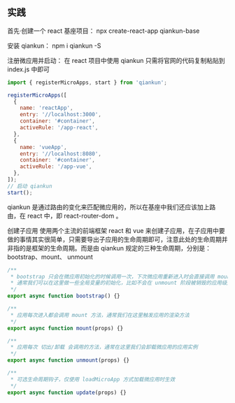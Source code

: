 ## 实践

首先·创建一个 react 基座项目：
npx create-react-app qiankun-base

安装 qiankun：
npm i qiankun -S

注册微应用并启动：
在 react 项目中使用 qiankun 只需将官网的代码复制粘贴到 index.js 中即可

```js
import { registerMicroApps, start } from 'qiankun';

registerMicroApps([
  {
    name: 'reactApp',
    entry: '//localhost:3000',
    container: '#container',
    activeRule: '/app-react',
  },
  {
    name: 'vueApp',
    entry: '//localhost:8080',
    container: '#container',
    activeRule: '/app-vue',
  },
]);
// 启动 qiankun
start();
```

qiankun 是通过路由的变化来匹配微应用的，所以在基座中我们还应该加上路由，在 react 中，即 react-router-dom 。

创建子应用
使用两个主流的前端框架 react 和 vue 来创建子应用，在子应用中要做的事情其实很简单，只需要导出子应用的生命周期即可，注意此处的生命周期并非指的是框架的生命周期。而是由 qiankun 规定的三种生命周期，分别是：bootstrap、mount、 unmount

```js
/**
 * bootstrap 只会在微应用初始化的时候调用一次，下次微应用重新进入时会直接调用 mount 钩子，不会再重复触发 bootstrap。
 * 通常我们可以在这里做一些全局变量的初始化，比如不会在 unmount 阶段被销毁的应用级别的缓存等。
 */
export async function bootstrap() {}

/**
 * 应用每次进入都会调用 mount 方法，通常我们在这里触发应用的渲染方法
 */
export async function mount(props) {}

/**
 * 应用每次 切出/卸载 会调用的方法，通常在这里我们会卸载微应用的应用实例
 */
export async function unmount(props) {}

/**
 * 可选生命周期钩子，仅使用 loadMicroApp 方式加载微应用时生效
 */
export async function update(props) {}
```
